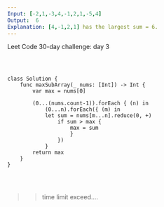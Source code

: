 ```yaml
---
Input: [-2,1,-3,4,-1,2,1,-5,4]
Output:  6
Explanation: [4,-1,2,1] has the largest sum = 6.
---
```

Leet Code 30-day challenge: day 3

<pre> 
<code> 

class Solution {
    func maxSubArray(_ nums: [Int]) -> Int {
        var max = nums[0]

        (0...(nums.count-1)).forEach { (n) in
            (0...n).forEach({ (m) in
            let sum = nums[m...n].reduce(0, +)
                if sum > max {
                    max = sum
                    }
                })
            }
        return max
    }
}


</code> 
</pre>

>> time limit exceed....
